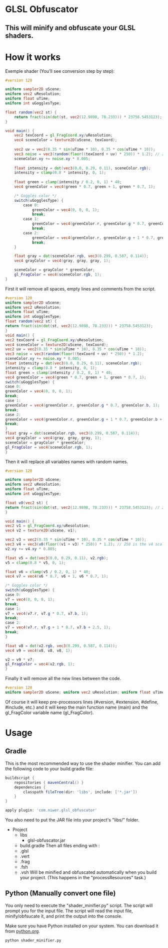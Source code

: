 # GLSL Obfuscator
## This will minify and obfuscate your GLSL shaders.

# How it works
Exemple shader (You'll see conversion step by step):
```glsl
#version 120

uniform sampler2D uScene;
uniform vec2 uResolution;
uniform float uTime;
uniform int uGogglesType;

float random(vec2 st) {
    return fract(sin(dot(st, vec2(12.9898, 78.233))) * 23758.5453123); // 23758
}

void main() {
	vec2 texCoord = gl_FragCoord.xy/uResolution;
	vec4 sceneColor = texture2D(uScene, texCoord);
	
	vec2 uv = vec2(0.35 * sin(uTime * 10), 0.35 * cos(uTime * 10));
	vec3 noise = vec3(random(floor((texCoord + uv) * 250)) * 1.2); // 250 is the noise scale
	sceneColor.xy += noise.xy * 0.005;
	
	float intensity = dot(vec3(0.0, 0.29, 0.11), sceneColor.rgb);
	intensity = clamp(0.8 * intensity, 0, 1);
	
	float green = clamp(intensity / 0.2, 0, 1) * 40;
	vec4 greenColor = vec4(green * 0.7, green + 1, green * 0.7, 1);

	/* Goggles color */
	switch(uGogglesType) {
		case 0:
			greenColor = vec4(0, 0, 0, 1);
			break;
		case 1:
			greenColor = vec4(greenColor.r, greenColor.g * 0.7, greenColor.b, 1);
			break;
		case 2:
			greenColor = vec4(greenColor.r, greenColor.g + 1 * 0.7, greenColor.b + 2.5, 1);
			break;
	}

	float gray = dot(sceneColor.rgb, vec3(0.299, 0.587, 0.114));
	vec4 grayColor = vec4(gray, gray, gray, 1);

	sceneColor = grayColor * greenColor;
	gl_FragColor = vec4(sceneColor.rgb, 1);
}
```

First it will remove all spaces, empty lines and comments from the script.
```glsl	
#version 120
uniform sampler2D uScene;
uniform vec2 uResolution;
uniform float uTime;
uniform int uGogglesType;
float random(vec2 st) {
return fract(sin(dot(st, vec2(12.9898, 78.233))) * 23758.5453123);
}
void main() {
vec2 texCoord = gl_FragCoord.xy/uResolution;
vec4 sceneColor = texture2D(uScene, texCoord);
vec2 uv = vec2(0.35 * sin(uTime * 10), 0.35 * cos(uTime * 10));
vec3 noise = vec3(random(floor((texCoord + uv) * 250)) * 1.2);
sceneColor.xy += noise.xy * 0.005;
float intensity = dot(vec3(0.0, 0.29, 0.11), sceneColor.rgb);
intensity = clamp(0.8 * intensity, 0, 1);
float green = clamp(intensity / 0.2, 0, 1) * 40;
vec4 greenColor = vec4(green * 0.7, green + 1, green * 0.7, 1);
switch(uGogglesType) {
case 0:
greenColor = vec4(0, 0, 0, 1);
break;
case 1:
greenColor = vec4(greenColor.r, greenColor.g * 0.7, greenColor.b, 1);
break;
case 2:
greenColor = vec4(greenColor.r, greenColor.g + 1 * 0.7, greenColor.b + 2.5, 1);
break;
}
float gray = dot(sceneColor.rgb, vec3(0.299, 0.587, 0.114));
vec4 grayColor = vec4(gray, gray, gray, 1);
sceneColor = grayColor * greenColor;
gl_FragColor = vec4(sceneColor.rgb, 1);
}
```
Then it will replace all variables names with random names.
```glsl
#version 120

uniform sampler2D uScene;
uniform vec2 uResolution;
uniform float uTime;
uniform int uGogglesType;

float v0(vec2 st) {
return fract(sin(dot(st, vec2(12.9898, 78.233))) * 23758.5453123); // 23758
}

void main() {
vec2 v1 = gl_FragCoord.xy/uResolution;
vec4 v2 = texture2D(uScene, v1);

vec2 v3 = vec2(0.35 * sin(uTime * 10), 0.35 * cos(uTime * 10));
vec3 v4 = vec3(v0(floor((v1 + v3) * 250)) * 1.2); // 250 is the v4 scale
v2.xy += v4.xy * 0.005;

float v5 = dot(vec3(0.0, 0.29, 0.11), v2.rgb);
v5 = clamp(0.8 * v5, 0, 1);

float v6 = clamp(v5 / 0.2, 0, 1) * 40;
vec4 v7 = vec4(v6 * 0.7, v6 + 1, v6 * 0.7, 1);

/* Goggles color */
switch(uGogglesType) {
case 0:
v7 = vec4(0, 0, 0, 1);
break;
case 1:
v7 = vec4(v7.r, v7.g * 0.7, v7.b, 1);
break;
case 2:
v7 = vec4(v7.r, v7.g + 1 * 0.7, v7.b + 2.5, 1);
break;
}

float v8 = dot(v2.rgb, vec3(0.299, 0.587, 0.114));
vec4 v9 = vec4(v8, v8, v8, 1);

v2 = v9 * v7;
gl_FragColor = vec4(v2.rgb, 1);
}
```
Finally it will remove all the new lines between the code.
```glsl
#version 120
uniform sampler2D uScene; uniform vec2 uResolution; uniform float uTime; uniform int uGogglesType; float v0(vec2 st) { return fract(sin(dot(st, vec2(12.9898, 78.233))) * 23758.5453123); } void main() { vec2 v1 = gl_FragCoord.xy/uResolution; vec4 v2 = texture2D(uScene, v1); vec2 v3 = vec2(0.35 * sin(uTime * 10), 0.35 * cos(uTime * 10)); vec3 v4 = vec3(v0(floor((v1 + v3) * 250)) * 1.2); v2.xy += v4.xy * 0.005; float v5 = dot(vec3(0.0, 0.29, 0.11), v2.rgb); v5 = clamp(0.8 * v5, 0, 1); float v6 = clamp(v5 / 0.2, 0, 1) * 40; vec4 v7 = vec4(v6 * 0.7, v6 + 1, v6 * 0.7, 1); switch(uGogglesType) { case 0: v7 = vec4(0, 0, 0, 1); break; case 1: v7 = vec4(v7.r, v7.g * 0.7, v7.b, 1); break; case 2: v7 = vec4(v7.r, v7.g + 1 * 0.7, v7.b + 2.5, 1); break; } float v8 = dot(v2.rgb, vec3(0.299, 0.587, 0.114)); vec4 v9 = vec4(v8, v8, v8, 1); v2 = v9 * v7; gl_FragColor = vec4(v2.rgb, 1); }
```

Of course it will keep pre-processors lines (#version, #extension, #define, #include, etc.) and it will keep the main function name (main) and the gl_FragColor variable name (gl_FragColor).

# Usage
## Gradle
This is the most recommended way to use the shader minifier. You can add the following code to your build.gradle file:
```groovy
buildscript {
	repositories { mavenCentral() }
	dependencies {
		classpath fileTree(dir: 'libs', include: ['*.jar'])
	}
}

apply plugin: 'com.niwer.glsl_obfuscator'
```
You also need to put the JAR file into your project's "libs/" folder.
- Project
    - libs
        - glsl-obfuscator.jar
    - build.gradle
Then all files ending with : 
    - .glsl
    - .vert
    - .frag
    - .fsh
    - .vsh
Will be minified and obfuscated automatically when you build your project. (This happens in the "processResources" task.)

## Python (Manually convert one file)
You only need to execute the "shader_minifier.py" script. The script will prompt you for the input file. The script will read the input file, minify/obfsucate it, and print the output into the console.

Make sure you have Python installed on your system. You can download it from [python.org](https://www.python.org/downloads/).
```bash
python shader_minifier.py
```
